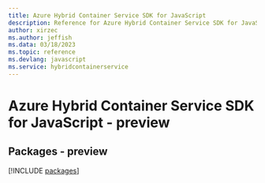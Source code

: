 ```yaml
---
title: Azure Hybrid Container Service SDK for JavaScript
description: Reference for Azure Hybrid Container Service SDK for JavaScript
author: xirzec
ms.author: jeffish
ms.data: 03/18/2023
ms.topic: reference
ms.devlang: javascript
ms.service: hybridcontainerservice
---
```

# Azure Hybrid Container Service SDK for JavaScript - preview
## Packages - preview
[!INCLUDE [packages](hybrid-container-service-index.md)]